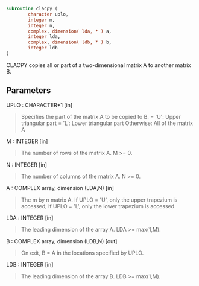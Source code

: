 ```fortran
subroutine clacpy (
        character uplo,
        integer m,
        integer n,
        complex, dimension( lda, * ) a,
        integer lda,
        complex, dimension( ldb, * ) b,
        integer ldb
)
```

CLACPY copies all or part of a two-dimensional matrix A to another
matrix B.

## Parameters
UPLO : CHARACTER\*1 [in]
> Specifies the part of the matrix A to be copied to B.
> = 'U':      Upper triangular part
> = 'L':      Lower triangular part
> Otherwise:  All of the matrix A

M : INTEGER [in]
> The number of rows of the matrix A.  M >= 0.

N : INTEGER [in]
> The number of columns of the matrix A.  N >= 0.

A : COMPLEX array, dimension (LDA,N) [in]
> The m by n matrix A.  If UPLO = 'U', only the upper trapezium
> is accessed; if UPLO = 'L', only the lower trapezium is
> accessed.

LDA : INTEGER [in]
> The leading dimension of the array A.  LDA >= max(1,M).

B : COMPLEX array, dimension (LDB,N) [out]
> On exit, B = A in the locations specified by UPLO.

LDB : INTEGER [in]
> The leading dimension of the array B.  LDB >= max(1,M).
